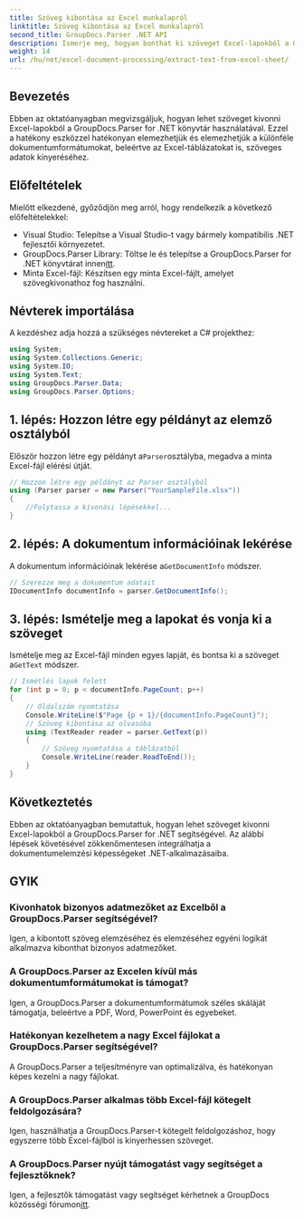 ```yaml
---
title: Szöveg kibontása az Excel munkalapról
linktitle: Szöveg kibontása az Excel munkalapról
second_title: GroupDocs.Parser .NET API
description: Ismerje meg, hogyan bonthat ki szöveget Excel-lapokból a GroupDocs.Parser for .NET segítségével. Egyszerű lépések a hatékony szövegkivonáshoz.
weight: 14
url: /hu/net/excel-document-processing/extract-text-from-excel-sheet/
---
```

## Bevezetés
Ebben az oktatóanyagban megvizsgáljuk, hogyan lehet szöveget kivonni Excel-lapokból a GroupDocs.Parser for .NET könyvtár használatával. Ezzel a hatékony eszközzel hatékonyan elemezhetjük és elemezhetjük a különféle dokumentumformátumokat, beleértve az Excel-táblázatokat is, szöveges adatok kinyeréséhez.
## Előfeltételek
Mielőtt elkezdené, győződjön meg arról, hogy rendelkezik a következő előfeltételekkel:
- Visual Studio: Telepítse a Visual Studio-t vagy bármely kompatibilis .NET fejlesztői környezetet.
-  GroupDocs.Parser Library: Töltse le és telepítse a GroupDocs.Parser for .NET könyvtárat innen[itt](https://releases.groupdocs.com/parser/net/).
- Minta Excel-fájl: Készítsen egy minta Excel-fájlt, amelyet szövegkivonathoz fog használni.

## Névterek importálása
A kezdéshez adja hozzá a szükséges névtereket a C# projekthez:
```csharp
using System;
using System.Collections.Generic;
using System.IO;
using System.Text;
using GroupDocs.Parser.Data;
using GroupDocs.Parser.Options;
```
## 1. lépés: Hozzon létre egy példányt az elemző osztályból
 Először hozzon létre egy példányt a`Parser`osztályba, megadva a minta Excel-fájl elérési útját.
```csharp
// Hozzon létre egy példányt az Parser osztályból
using (Parser parser = new Parser("YourSampleFile.xlsx"))
{
    //Folytassa a kivonási lépésekkel...
}
```
## 2. lépés: A dokumentum információinak lekérése
 A dokumentum információinak lekérése a`GetDocumentInfo` módszer.
```csharp
// Szerezze meg a dokumentum adatait
IDocumentInfo documentInfo = parser.GetDocumentInfo();
```
## 3. lépés: Ismételje meg a lapokat és vonja ki a szöveget
 Ismételje meg az Excel-fájl minden egyes lapját, és bontsa ki a szöveget a`GetText` módszer.
```csharp
// Ismétlés lapok felett
for (int p = 0; p < documentInfo.PageCount; p++)
{
    // Oldalszám nyomtatása
    Console.WriteLine($"Page {p + 1}/{documentInfo.PageCount}");
    // Szöveg kibontása az olvasóba
    using (TextReader reader = parser.GetText(p))
    {
        // Szöveg nyomtatása a táblázatból
        Console.WriteLine(reader.ReadToEnd());
    }
}
```

## Következtetés
Ebben az oktatóanyagban bemutattuk, hogyan lehet szöveget kivonni Excel-lapokból a GroupDocs.Parser for .NET segítségével. Az alábbi lépések követésével zökkenőmentesen integrálhatja a dokumentumelemzési képességeket .NET-alkalmazásaiba.

## GYIK
### Kivonhatok bizonyos adatmezőket az Excelből a GroupDocs.Parser segítségével?
Igen, a kibontott szöveg elemzéséhez és elemzéséhez egyéni logikát alkalmazva kibonthat bizonyos adatmezőket.
### A GroupDocs.Parser az Excelen kívül más dokumentumformátumokat is támogat?
Igen, a GroupDocs.Parser a dokumentumformátumok széles skáláját támogatja, beleértve a PDF, Word, PowerPoint és egyebeket.
### Hatékonyan kezelhetem a nagy Excel fájlokat a GroupDocs.Parser segítségével?
A GroupDocs.Parser a teljesítményre van optimalizálva, és hatékonyan képes kezelni a nagy fájlokat.
### A GroupDocs.Parser alkalmas több Excel-fájl kötegelt feldolgozására?
Igen, használhatja a GroupDocs.Parser-t kötegelt feldolgozáshoz, hogy egyszerre több Excel-fájlból is kinyerhessen szöveget.
### A GroupDocs.Parser nyújt támogatást vagy segítséget a fejlesztőknek?
 Igen, a fejlesztők támogatást vagy segítséget kérhetnek a GroupDocs közösségi fórumon[itt](https://forum.groupdocs.com/c/parser/17).
